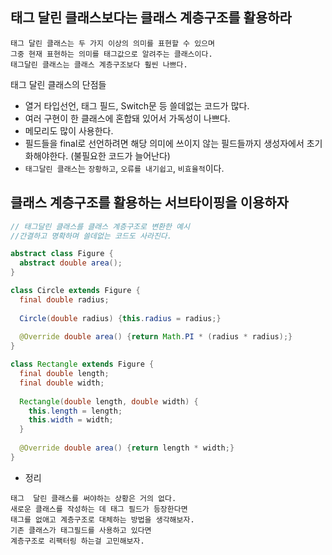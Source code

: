 ## 태그 달린 클래스보다는 클래스 계층구조를 활용하라
  ```
  태그 달린 클래스는 두 가지 이상의 의미를 표현할 수 있으며
  그중 현재 표현하는 의미를 태그값으로 알려주는 클래스이다.
  태그달린 클래스는 클래스 계층구조보다 훨씬 나쁘다.
  ```
  태그 달린 클래스의 단점들
  - 열거 타입선언, 태그 필드, Switch문 등 쓸데없는 코드가 많다.
  - 여러 구현이 한 클래스에 혼합돼 있어서 가독성이 나쁘다.
  - 메모리도 많이 사용한다.
  - 필드들을 final로 선언하려면 해당 의미에 쓰이지 않는 필드들까지 생성자에서 초기화해야한다. (불필요한 코드가 늘어난다)
  - `태그달린 클래스`는 `장황하고`, `오류를 내기쉽고`, `비효율적`이다.


## 클래스 계층구조를 활용하는 서브타이핑을 이용하자
  ```java
  // 태그달린 클래스를 클래스 계층구조로 변환한 예시
  //간결하고 명확하며 쓸데없는 코드도 사라진다.
  
  abstract class Figure {
    abstract double area();
  }
  
  class Circle extends Figure {
    final double radius;
    
    Circle(double radius) {this.radius = radius;}
    
    @Override double area() {return Math.PI * (radius * radius);}
  }
  
  class Rectangle extends Figure {
    final double length;
    final double width;
    
    Rectangle(double length, double width) {
      this.length = length;
      this.width = width;
    }
    
    @Override double area() {return length * width;}
  }
  ```
  
  - 정리
  ```
  태그  달린 클래스를 써야하는 상황은 거의 없다.
  새로운 클래스를 작성하는 데 태그 필드가 등장한다면
  태그를 없애고 계층구조로 대체하는 방법을 생각해보자.
  기존 클래스가 태그필드를 사용하고 있다면
  계층구조로 리팩터링 하는걸 고민해보자.
  ```
